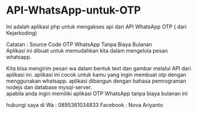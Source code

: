 # API-WhatsApp-untuk-OTP

Ini adalah aplikasi php untuk mengakses api dari API WhatsApp OTP ( dari Kejarkoding)

Catatan : 
Source Code OTP WhatsApp Tanpa Biaya Bulanan  
Aplikasi ini dibuat untuk memudahkan kita dalam mengelola pesan whatsapp.  

Kita bisa mengirim pesan wa dalam bentuk text dan gambar melalui API dari aplikasi ini. 
aplikasi ini cocok untuk kamu yang ingin membuat otp dengan menggunakan whatsapp. 
aplikasi dibangun dengan bahasa pemrograman nodejs dan database mysql-server.  
apabila anda ingin memiliki aplikasi OTP WhatsApp tanpa biaya bulanan ini 

hubungi saya di
Wa : 0895361034833 
Facebook : Nova Ariyanto
